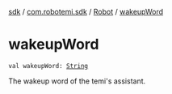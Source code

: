 [sdk](../../index.md) / [com.robotemi.sdk](../index.md) / [Robot](index.md) / [wakeupWord](./wakeup-word.md)

# wakeupWord

`val wakeupWord: `[`String`](https://kotlinlang.org/api/latest/jvm/stdlib/kotlin/-string/index.html)

The wakeup word of the temi's assistant.

